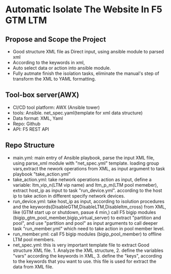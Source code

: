 # Automatic Isolate The Website In F5 GTM LTM




## Propose and Scope the Project
 - Good structure XML file as Direct input, using ansible module to parsed xml
 - According to the keywords in xml,
 - Auto select data or action into ansible module. 
 - Fully autmate finish the isolation tasks, eliminate the manual's step of transform the XML to YAML formatting.

## Tool-box server(AWX)
- CI/CD tool platform: AWX (Ansible tower)
- tools: Ansible. net_spec.yaml(template for xml data structure)
- Data format: XML, Yaml
- Repo: Github
- API: F5 REST API

## Repo Structure
- main.yml: main entry of Ansible playbook, parse the input XML file, using parse_xml module with "net_spec.yml" template. loading group vars,extract the nework operations from XML, as input argument to task playbook "take_action.yml"
- take_action.yml: take network operations action as input, define a variable: ltm_vip_n(LTM vip name) and ltm_p_m(LTM pool memeber), extract host_ip as input to task "run_device.yml". according to the host ip to take action in different specify network devices.
- run_device.yml: take host_ip as input, according to isolution procedures and the keywords(DisableGTM,DisableLTM,Disableltm_cross) from XML, like (GTM start up or shutdown, pasue 4 min,) call F5 bigip modules (bigip_gtm_pool_member,bigip_virtual_server) to extract "partition and pool", and use "partition and pool" as input arguments to call deeper task "run_member.yml" which need to take action in pool member level.
- run_member.yml: call F5 bigip modules (bigip_pool_member) to offline LTM pool members.
- net_spec.yml: this is very important template file to extract Good structure XML file. 1. Analyze the XML structure, 2. define the variables "vars" according the keywords in XML, 3. define the "keys", according to the keywords that you want to use. this file is used for extract the data from XML file.
